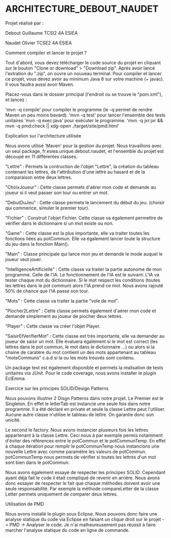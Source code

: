 # ARCHITECTURE_DEBOUT_NAUDET

Projet réalisé par :

Debout Guillaume TCSI2 4A ESIEA 

Naudet Olivier TCSE2 4A ESIEA 


Comment compiler et lancer le projet ?


Tout d'abord, vous devez télécharger le code source du projet en cliquant sur le bouton "Clone or download" > "Download zip". Après avoir lancé l'extration du ".zip", on ouvre un nouveau terminal. Pour compiler et lancer ce projet, vous devez avoir au minimum Java 8 sur votre machine (+ javac). Il vous faudra aussi avoir Maven.

Placez-vous dans le dossier principal (l'endroit ou se trouve le "pom.xml"), et lancez :

'mvn -q compile' pour compiler le programme (le -q permet de rendre Maven un peu moins bavard).
'mvn -q test' pour lancer l'ensemble des tests unitaires
'mvn -q exec:java' pour exécuter le programme.
'mvn -q jxr:jxr && mvn -q pmd:check || xdg-open ./target/site/pmd.html'


Explication sur l'architecture utilisée

Nous avons utilisé 'Maven' pour la gestion du projet. Nous travaillons avec un seul package, fr.esiea.unique.debout.naudet, et l'ensemble du projet est découpé en 11 différentes classes.

"Lettre" : Permets la contruction de l'objet "Lettre", la création du tableau contenant les lettres, de l'attribution d'une lettre au hasard et de la comparaison entre deux lettres.

"ChoixJoueur" : Cette classe permets d'aérer mon code et demande au joueur si il veut passer son tour ou entrer un mot.

"DebutDuJeu" : Cette classe permets le lancement du début du jeu. (choisir qui commence, simuler le premier tour).

"Fichier" : Construit l'objet Fichier. Cette classe va également permettre de vérifier dans le dictionnaire si un mot existe ou non.

"Game" : Cette classe est la plus importante, elle va traiter toutes les fonctions liées au potCommun. Elle va également lancer toute la structure du jeu dans la fonction Main().

"Main" : Classe principale qui lance mon jeu et demande le mode auquel le joueur veut jouer.

"IntelligenceArtificielle" : Cette classe va traiter la partie autonome de mon programme. Celle de l'IA. Le fonctionnement de l'IA est le suivant: L'IA va tester chaque mot du dictionnaire. Si le mot respect les conditions (toutes les lettres dans le pot commun) alors l'IA prend ce mot. Nous avons rajouté 50% de chance que l'IA passe son tour.

"Mots" : Cette classe va traiter la partie "vole de mot".

"Piocher2Lettre" : Cette classe permets également d'aérer mon code et demande simplement au joueur de piocher deux lettres.

"Player" : Cette classe va créer l'objet Player.

"SaisirEtVerifierMot" : Cette classe est très importante, elle va demander au joueur de saisir un mot. Elle évaluera également si le mot est correct (les lettres dans le pot commun, le mot dans le dictionnaire ...) ou alors si la chaine de caratère du mot contient un des mots appartenant au tableau "motsCommuns" c.a.d si la ou les mots trouvés sont contenu.

Un package test est également disponible et permets la réalisation de tests unitaires via JUnit.
Pour le code coverage, nous avons installer le plugin EclEmma.



Exercice sur les principes SOLID/Design Patterns

Nous pouvons illustrer 2 Disgn Patterns dans notre projet. 
Le Premier est le Singleton. En effet le letterTab est instancié une seule fois dans notre programme. Il a été déclaré en private et seule la classe Lettre peut l'utiliser. Aucune autre classe n'utilise le tableau de lettre. On garantie donc son unicité.

Le second le factory. Nous avons instancier plusieurs fois les lettres appartenant à la classe Lettre. Ceci nous à par exemple permis notamment d'éviter des références entre le potCommun et le potCommunTemp. En effet à chaque itération pour remplir le potCommunTemp nous instancions une nouvelle Lettre avec comme paramètre les valeurs de potCommun. potCommunTemp nous permets de vérifier si toutes les lettres d'un mot sont bien dans le potCommun. 

Nous avons également essayé de respecter les principes SOLID. Cependant ayant déjà fait le code il était compliqué de revenir en arrière. Nous avons donc essayer de respecter le fait que chaque méthodes doivent avoir une seule responsabilité. Par exemple la méthode compareLetter de la classe Letter permets uniquement de comparer deux lettres. 



Utilisation de PMD

Nous avons installé le plugin sous Eclipse. Nous pouvons donc faire une analyse statique du code via Eclipse en faisant un clique droit sur le projet -> PMD -> Analyser le code. Je n'ai malheureusement pas réussit à faire marcher l'analyse statique du code en ligne de commande. 






















